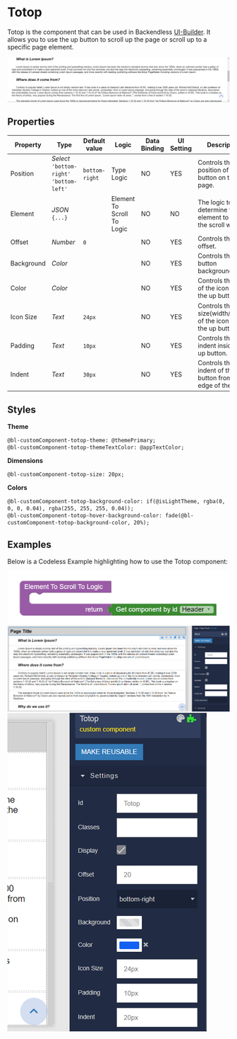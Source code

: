 # Totop

Totop is the component that can be used in Backendless [UI-Builder](https://backendless.com/developers/#ui-builder). It allows you to use the up button to scroll up the page or scroll up to a specific page element.

<p align="center">
  <img src="./thumbnail.png" alt="main thumbnail" width="780"/>
</p>

## Properties

| Property   | Type                                                | Default value  | Logic                      | Data Binding | UI Setting | Description                                                       |
|------------|-----------------------------------------------------|----------------|----------------------------|--------------|------------|-------------------------------------------------------------------|
| Position   | *Select* <br> `'bottom-right'` <br> `'bottom-left'` | `bottom-right` | Type Logic                 | NO           | YES        | Controls the position of the up button on the page.               |
| Element    | *JSON* <br> `{...}`                                 |                | Element To Scroll To Logic | NO           | NO         | The logic to determine the element to which the scroll will be.   |
| Offset     | *Number*                                            | `0`            |                            | NO           | YES        | Controls the scroll offset.                                       |
| Background | *Color*                                             |                |                            | NO           | YES        | Controls the up button background.                                |
| Color      | *Color*                                             |                |                            | NO           | YES        | Controls the color of the icon inside the up button.              |
| Icon Size  | *Text*                                              | `24px`         |                            | NO           | YES        | Controls the size(width/height) of the icon inside the up button. |
| Padding    | *Text*                                              | `10px`         |                            | NO           | YES        | Controls the indent inside the up button.                         |
| Indent     | *Text*                                              | `30px`         |                            | NO           | YES        | Controls the indent of the up button from the edge of the page.   |

## Styles

**Theme**
````
@bl-customComponent-totop-theme: @themePrimary;
@bl-customComponent-totop-themeTextColor: @appTextColor;
````

**Dimensions**
```
@bl-customComponent-totop-size: 20px;
```

**Colors**
````
@bl-customComponent-totop-background-color: if(@isLightTheme, rgba(0, 0, 0, 0.04), rgba(255, 255, 255, 0.04));
@bl-customComponent-totop-hover-background-color: fade(@bl-customComponent-totop-background-color, 20%);
````

## Examples

Below is a Codeless Example highlighting how to use the Totop component:

![totop data example](example-images/totop-data-example.png)
![totop data example2](example-images/totop-data-example2.png)
![totop data example3](example-images/totop-data-example3.png)
